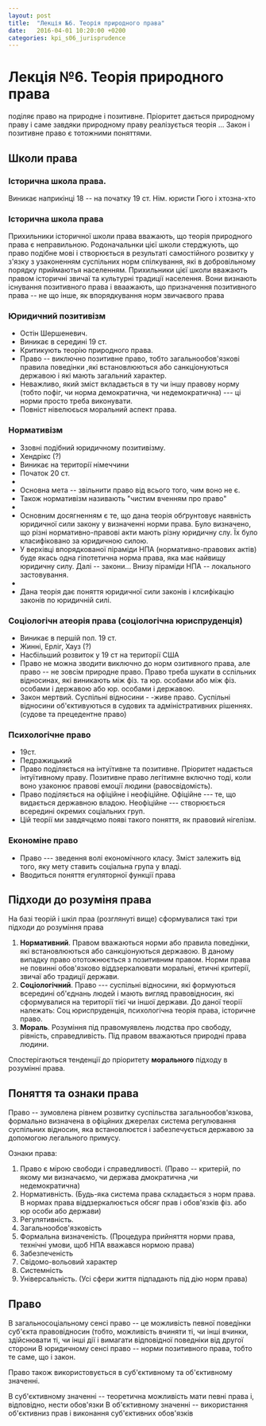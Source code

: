 ```yaml
---
layout: post
title:  "Лекція №6. Теорія природного права"
date:   2016-04-01 10:20:00 +0200
categories: kpi_s06_jurisprudence
---
```


# Лекція №6. Теорія природного права

поділяє право на природне і позитивне. Пріоритет дається природному праву і саме завдяки природному праву реалізується теорія ... 
Закон і позитивне право є тотожними поняттями.

## Школи права

### Історична школа права.
Виникає наприкінці 18 -- на початку 19 ст.
Нім. юристи Гюго і хтозна-хто

### Історична школа права
Прихильники історичної школи права вважають, що теорія природного права є неправильною. Родоначальнки цієї школи стерджують, що право подібне мові і створюється в результаті самостійного розвитку у з'язку з узаконенням суспільних норм спілкування, які в добровільному порядку приймаютья населенням. Прихильники цієї школи вважають правом історичні звичаї та культурні традиції населення. Вони визнають існування позитивного права і вваажають, що призначення позитивного права -- не що інше, як впорядкування норм звичаєвого права

### Юридичний позитивізм
- Остін Шершеневич.
- Виникає в середині 19 ст. 
- Критикують теорію природного права.
- Право -- виключно позитивне право, тобто загальнообов'язкові правила поведінки ,які встановлюються або санкціонуються державою і які мають загальний характер.
- Неважливо, який зміст вкладається в ту чи іншу правову норму (тобто пофіг, чи норма демократична, чи недемократична) --- ці норми просто треба виконувати. 
- Повніст нівелюєься моральний аспект права.

### Нормативізм
- Ззовні подібний юридичному позитивізму.
- Хендрікс (?)
- Виникає на території німеччини
- Початок 20 ст.
- 
- Основна мета -- звільнити право від всього того, чим воно не є.
- Також нормативізм називають "чистим вченням про право"
- 
- Основним досягненням є те, що дана теорія обґрунтовує наявність юридичної сили закону у визначенні норми права. Було визначено, що різні нормативно-правові акти мають різну юридичну слу. Їх було класифіковано за юридичною силою.
- У верхівці впорядкованої піраміди НПА (нормативно-правових актів) буде якась одна гіпотетична норма права, яка має найвищу юридичну силу. Далі -- закони... Внизу піраміди НПА -- локального застовування.
- 
- Дана теорія дає поняття юридичної сили законів і клсифікацію законів по юридичній силі.

### Соціологічн атеорія права (соціологічна юриспруденція)
- Виникає в першій пол. 19 ст.
- Жинні, Ерліг, Хауз (?)
- Насбільший розвиток у 19 ст на території США
- Право не можна зводити виключно до норм озитивного права, але право -- не зовсім природне право. Право треба шукати в сспільних відносинах, які виникають між фіз. та юр. особами або між фіз. особами і державою або юр. особами і державою.
- Закон мертвий. Суспільні відносини - -живе право. Суспільні відносини об'єктивуються в судових та адміністративних рішеннях. (судове та прецедентне право)

### Психологічне право
- 19ст.
- Педражицький
- Право поділяється на інтуїтивне та позитивне. Пріоритет надається інтуїтивному праву. Позитивне право легітимне включно тоді, коли воно узаконює правові емоції людини (равосвідомість).
- Право поділяється на офіційне і неофіційне. Офіційне --- те, що видається державною владою. Неофіційне --- створюється всередині окремих соціальних груп.
- Цій теорії ми завдячцємо появі такого поняття, як правовий нігелізм.


### Економіне право
- Право --- зведення волі економічного класу. Зміст залежить від того, яку мету ставить соціальна група у владі.
- Вводиться поняття егуляторної функції права

## Підходи до розуміня права

На базі теорій і шкіл праа (розглянуті вище) сформувалися такі три підходи до розуміння права

1. **Нормативний**. Правом вважаються норми або правила поведінки, які встановлюються або санкціонуються державою. В даному випадку право ототожнюється з позитивним правом. Норми права не повинні обов'язково віддзеркалювати моральні, етичні критерії, звичаї або традиції держави.
2. **Соціологічний**. Право --- суспільні відносини, які формуються всередині об'єднань людей і мають вигляд правовідносин, які сформувалися на території тієї чи іншої держави. До даної теорії належать: Соц юриспруденція, психологічна теорія права, історичне право.
3. **Мораль**. Розуміння під правомуявлень людства про свободу, рівність, справедливість. Під правом вважаються природні права людини.

Спостерігаються тенденції до пріоритету **морального** підходу в розумінні права.

## Поняття та ознаки права

Право -- зумовлена рівнем розвитку суспільства загальнообов'язкова, формально визначена в офіцйних джерелах система регулювання суспільних відносин, яка встановлюєтся і забезпечується державою за допомогою легального примусу.

Ознаки права: 

1. Право є мірою свободи і справедливості. (Право -- критерій, по якому ми визначаємо, чи держава дмократична ,чи недемократична)
2. Нормативність. (Будь-яка система права складається з норм права. В нормах права віддзеркалюється обсяг прав і обов'язків фіз. або юр особи або держави)
3. Регулятивність. 
4. Загальнообов'язковість
5. Формальна визначеність. (Процедура прийняття норми права, технічні умови, щоб НПА вважався нормою права)
6. Забезпеченість
7. Свідомо-вольовий характер
8. Системність
9. Універсальність. (Усі сфери життя підпадають під дію норм права)

## Право
В загальносоціальному сенсі право -- це можливість певної поведінки суб'єкта правовідносин (тобто, можливість вчиняти ті, чи інші вчинки, здійснювати ті, чи інші дії і вимагати відповідної поведніки від другої сторони
В юридичному сенсі право -- норми позитивного права, тобто те саме, що і закон.

Право також використовується в суб'єктивному та об'єктивному значенні.

В суб'єктивному значенні -- теоретична можливість мати певні права і, відповідно, нести обов'язки
В об'єктивному значенні -- використання об'єктивниз прав і виконання cуб'єктивних обов'язків
